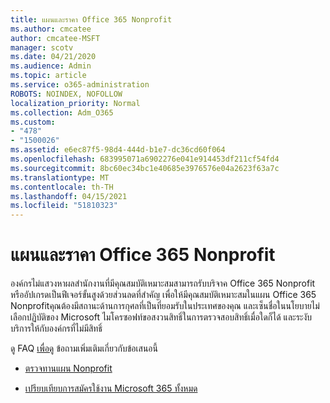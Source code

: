```yaml
---
title: แผนและราคา Office 365 Nonprofit
ms.author: cmcatee
author: cmcatee-MSFT
manager: scotv
ms.date: 04/21/2020
ms.audience: Admin
ms.topic: article
ms.service: o365-administration
ROBOTS: NOINDEX, NOFOLLOW
localization_priority: Normal
ms.collection: Adm_O365
ms.custom:
- "478"
- "1500026"
ms.assetid: e6ec87f5-98d4-444d-b1e7-dc36cd60f064
ms.openlocfilehash: 683995071a6902276e041e914453df211cf54fd4
ms.sourcegitcommit: 8bc60ec34bc1e40685e3976576e04a2623f63a7c
ms.translationtype: MT
ms.contentlocale: th-TH
ms.lasthandoff: 04/15/2021
ms.locfileid: "51810323"
---
```

# <a name="office-365-for-nonprofit-plans-and-pricing"></a>แผนและราคา Office 365 Nonprofit

องค์กรไม่แสวงหาผลสํานักงานที่มีคุณสมบัติเหมาะสมสามารถรับบริจาค Office 365 Nonprofit หรืออัปเกรดเป็นฟีเจอร์ขั้นสูงด้วยส่วนลดที่สําคัญ เพื่อให้มีคุณสมบัติเหมาะสมในแผน Office 365 Nonprofit[](https://go.microsoft.com/fwlink/p/?LinkID=330253)คุณต้องมีสถานะด้านการกุศลที่เป็นที่ยอมรับในประเทศของคุณ และเซ็นชื่อในนโยบายไม่เลือกปฏิบัติของ Microsoft ไมโครซอฟท์ขอสงวนสิทธิ์ในการตรวจสอบสิทธิ์เมื่อใดก็ได้ และระงับบริการให้กับองค์กรที่ไม่มีสิทธิ์
  
ดู FAQ [เพื่อดู](https://products.office.com/nonprofit/office-365-nonprofit) ข้อถามเพิ่มเติมเกี่ยวกับข้อเสนอนี้
  
- [ตรวจทานแผน Nonprofit](https://products.office.com/nonprofit/office-365-nonprofit-plans-and-pricing?tab=1)

- [เปรียบเทียบการสมัครใช้งาน Microsoft 365 ทั้งหมด](https://products.office.com/business/compare-more-office-365-for-business-plans)